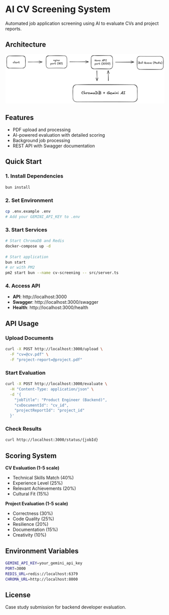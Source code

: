 # AI CV Screening System

Automated job application screening using AI to evaluate CVs and project reports.

## Architecture

![architecture](architecture.png)

## Features

- PDF upload and processing
- AI-powered evaluation with detailed scoring
- Background job processing
- REST API with Swagger documentation

## Quick Start

### 1. Install Dependencies
```bash
bun install
```

### 2. Set Environment
```bash
cp .env.example .env
# Add your GEMINI_API_KEY to .env
```

### 3. Start Services
```bash
# Start ChromaDB and Redis
docker-compose up -d

# Start application
bun start
# or with PM2
pm2 start bun --name cv-screening -- src/server.ts
```

### 4. Access API
- **API**: http://localhost:3000
- **Swagger**: http://localhost:3000/swagger
- **Health**: http://localhost:3000/health

## API Usage

### Upload Documents
```bash
curl -X POST http://localhost:3000/upload \
  -F "cv=@cv.pdf" \
  -F "project-report=@project.pdf"
```

### Start Evaluation
```bash
curl -X POST http://localhost:3000/evaluate \
  -H "Content-Type: application/json" \
  -d '{
    "jobTitle": "Product Engineer (Backend)",
    "cvDocumentId": "cv_id",
    "projectReportId": "project_id"
  }'
```

### Check Results
```bash
curl http://localhost:3000/status/{jobId}
```

## Scoring System

**CV Evaluation (1-5 scale)**
- Technical Skills Match (40%)
- Experience Level (25%)
- Relevant Achievements (20%)
- Cultural Fit (15%)

**Project Evaluation (1-5 scale)**
- Correctness (30%)
- Code Quality (25%)
- Resilience (20%)
- Documentation (15%)
- Creativity (10%)

## Environment Variables

```bash
GEMINI_API_KEY=your_gemini_api_key
PORT=3000
REDIS_URL=redis://localhost:6379
CHROMA_URL=http://localhost:8000
```

## License

Case study submission for backend developer evaluation.
